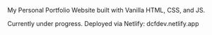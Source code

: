 My Personal Portfolio Website built with Vanilla HTML, CSS, and JS. 

Currently under progress. Deployed via Netlify: dcfdev.netlify.app
